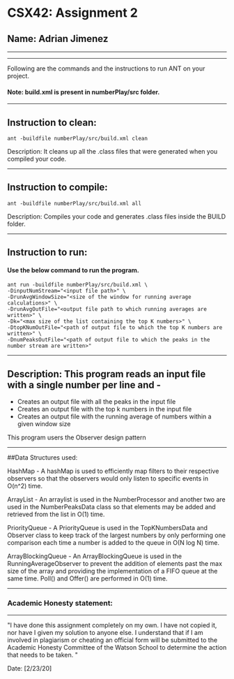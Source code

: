 # CSX42: Assignment 2
## Name: Adrian Jimenez

-----------------------------------------------------------------------
-----------------------------------------------------------------------


Following are the commands and the instructions to run ANT on your project.
#### Note: build.xml is present in numberPlay/src folder.

-----------------------------------------------------------------------
## Instruction to clean:

```commandline
ant -buildfile numberPlay/src/build.xml clean
```

Description: It cleans up all the .class files that were generated when you
compiled your code.

-----------------------------------------------------------------------
## Instruction to compile:

```commandline
ant -buildfile numberPlay/src/build.xml all
```

Description: Compiles your code and generates .class files inside the BUILD folder.

-----------------------------------------------------------------------
## Instruction to run:

#### Use the below command to run the program.

```commandline
ant run -buildfile numberPlay/src/build.xml \
-DinputNumStream="<input file path>" \
-DrunAvgWindowSize="<size of the window for running average calculations>" \
-DrunAvgOutFile="<output file path to which running averages are written>" \
-Dk="<max size of the list containing the top K numbers>" \
-DtopKNumOutFile="<path of output file to which the top K numbers are written>" \
-DnumPeaksOutFile="<path of output file to which the peaks in the number stream are written>"
```

-----------------------------------------------------------------------
## Description: This program reads an input file with a single number per line and -
- Creates an output file with all the peaks in the input file
- Creates an output file with the top k numbers in the input file
- Creates an output file with the running average of numbers within a given window size

This program users the Observer design pattern

-----------------------------------------------------------------------
##Data Structures used: 

HashMap - A hashMap is used to efficiently map filters to their respective observers
	  so that the observers would only listen to specific events in O(n^2) time.

ArrayList - An arraylist is used in the NumberProcessor and another two are used in the
	    NumberPeaksData class so that elements may be added and retrieved from the
	    list in O(1) time.

PriorityQueue - A PriorityQueue is used in the TopKNumbersData and Observer class to
	        keep track of the largest numbers by only performing one comparison
	        each time a number is added to the queue in O(N log N) time.

ArrayBlockingQueue - An ArrayBlockingQueue is used in the RunningAverageObserver to
		     prevent the addition of elements past the max size of the array
		     and providing the implementation of a FIFO queue at the same time.
		     Poll() and Offer() are performed in O(1) time.

-----------------------------------------------------------------------
### Academic Honesty statement:
-----------------------------------------------------------------------

"I have done this assignment completely on my own. I have not copied
it, nor have I given my solution to anyone else. I understand that if
I am involved in plagiarism or cheating an official form will be
submitted to the Academic Honesty Committee of the Watson School to
determine the action that needs to be taken. "

Date: [2/23/20]


